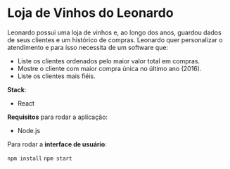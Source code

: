# Loja de Vinhos do Leonardo #

Leonardo possui uma loja de vinhos e, ao longo dos anos, guardou dados de seus clientes e um
histórico de compras. Leonardo quer personalizar o atendimento e para isso necessita de um software que:

* Liste os clientes ordenados pelo maior valor total em compras.
* Mostre o cliente com maior compra única no último ano (2016).
* Liste os clientes mais fiéis.


**Stack**:
* React

**Requisitos** para rodar a aplicação:
* Node.js

Para rodar a **interface de usuário**: 

```npm install```
```npm start```
